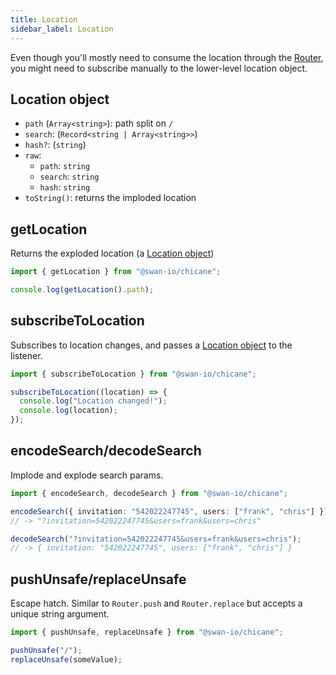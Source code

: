 ```yaml
---
title: Location
sidebar_label: Location
---
```


Even though you'll mostly need to consume the location through the [Router](./router), you might need to subscribe manually to the lower-level location object.

## Location object

- `path` (`Array<string>`): path split on `/`
- `search`: (`Record<string | Array<string>>`)
- `hash?`: (`string`)
- `raw`:
  - `path`: `string`
  - `search`: `string`
  - `hash`: `string`
- `toString()`: returns the imploded location

## getLocation

Returns the exploded location (a [Location object](#location-object))

```ts
import { getLocation } from "@swan-io/chicane";

console.log(getLocation().path);
```

## subscribeToLocation

Subscribes to location changes, and passes a [Location object](#location-object) to the listener.

```ts
import { subscribeToLocation } from "@swan-io/chicane";

subscribeToLocation((location) => {
  console.log("Location changed!");
  console.log(location);
});
```

## encodeSearch/decodeSearch

Implode and explode search params.

```ts
import { encodeSearch, decodeSearch } from "@swan-io/chicane";

encodeSearch({ invitation: "542022247745", users: ["frank", "chris"] });
// -> "?invitation=542022247745&users=frank&users=chris"

decodeSearch("?invitation=542022247745&users=frank&users=chris");
// -> { invitation: "542022247745", users: ["frank", "chris"] }
```

## pushUnsafe/replaceUnsafe

Escape hatch. Similar to `Router.push` and `Router.replace` but accepts a unique string argument.

```ts
import { pushUnsafe, replaceUnsafe } from "@swan-io/chicane";

pushUnsafe("/");
replaceUnsafe(someValue);
```
